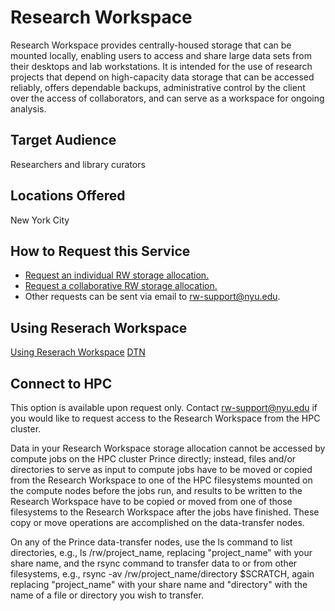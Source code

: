 # Research Workspace
Research Workspace provides centrally-housed storage that can be mounted locally, enabling users to access and share large data sets from their desktops and lab workstations. It is intended for the use of research projects that depend on high-capacity data storage that can be accessed reliably, offers dependable backups, administrative control by the client over the access of collaborators, and can serve as a workspace for ongoing analysis.

## Target Audience
Researchers and library curators

## Locations Offered
New York City

## How to Request this Service
- [Request an individual RW storage allocation.](https://iiq.nyu.edu/identityiq/)
- [Request a collaborative RW storage allocation.](https://nyu.service-now.com/servicelink/catalog.do?sysparm_document_key=sc_cat_item,c0958d4a1334df00381b30128144b0fa)
- Other requests can be sent via email to rw-support@nyu.edu.

## Using Reserach Workspace
[Using Reserach Workspace](https://nyu.service-now.com/servicelink/kb_search.do?id=KB0016464)
[DTN](https://wikis.nyu.edu/display/NYUHPC/HPC+Data+Transfer+Nodes)

## Connect to HPC
This option is available upon request only. Contact rw-support@nyu.edu if you would like to request access to the Research Workspace from the HPC cluster.

Data in your Research Workspace storage allocation cannot be accessed by compute jobs on the HPC cluster Prince directly; instead, files and/or directories to serve as input to compute jobs have to be moved or copied from the Research Workspace to one of the HPC filesystems mounted on the compute nodes before the jobs run, and results to be written to the Research Workspace have to be copied or moved from one of those filesystems to the Research Workspace after the jobs have finished. These copy or move operations are accomplished on the data-transfer nodes.

On any of the Prince data-transfer nodes, use the ls command to list directories, e.g., ls /rw/project_name, replacing "project_name" with your share name, and the rsync command to transfer data to or from other filesystems, e.g., rsync -av /rw/project_name/directory $SCRATCH, again replacing "project_name" with your share name and "directory" with the name of a file or directory you wish to transfer.
